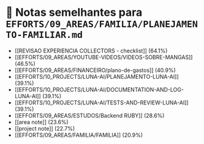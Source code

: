# 🔗 Notas semelhantes para `EFFORTS/09_AREAS/FAMILIA/PLANEJAMENTO-FAMILIAR.md`

- [[REVISAO EXPERIENCIA COLLECTORS - checklist]] (64.1%)
- [[EFFORTS/09_AREAS/YOUTUBE-VIDEOS/VIDEOS-SOBRE-MANGAS]] (46.5%)
- [[EFFORTS/09_AREAS/FINANCEIRO/plano-de-gastos]] (40.9%)
- [[EFFORTS/10_PROJECTS/LUNA-AI/PLANEJAMENTO-LUNA-AI]] (39.1%)
- [[EFFORTS/10_PROJECTS/LUNA-AI/DOCUMENTATION-AND-LOG-LUNA-AI]] (39.1%)
- [[EFFORTS/10_PROJECTS/LUNA-AI/TESTS-AND-REVIEW-LUNA-AI]] (39.1%)
- [[EFFORTS/09_AREAS/ESTUDOS/Backend RUBY]] (28.6%)
- [[area note]] (23.6%)
- [[project note]] (22.7%)
- [[EFFORTS/09_AREAS/FAMILIA/FAMILIA]] (20.9%)
